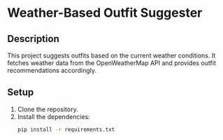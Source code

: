 # Weather-Based Outfit Suggester

## Description
This project suggests outfits based on the current weather conditions. It fetches weather data from the OpenWeatherMap API and provides outfit recommendations accordingly.

## Setup
1. Clone the repository.
2. Install the dependencies:
   ```bash
   pip install -r requirements.txt

